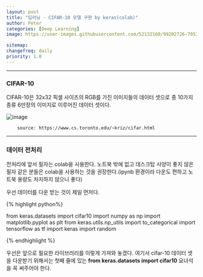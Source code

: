 ```yaml
---
layout: post
title: "딥러닝 - CIFAR-10 모델 구현 by keras(colab)"
author: Peter
categories: [Deep Learning]
image: https://user-images.githubusercontent.com/52132160/99202726-7053ac00-27f3-11eb-8ce4-2c3be45146c2.png

sitemap:
changefreq: daily
priority: 1.0
---
```


---

### CIFAR-10

<p>
CIFAR-10은 32x32 픽셀 사이즈의 RGB를 가진 이미지들의 데이터 셋으로 종 10가지 종류 6만장의 이미지로 이루어진 데이터 셋이다.

</p>

![image](https://user-images.githubusercontent.com/52132160/99909503-3d964000-2d2c-11eb-9c79-b261c7f2fdb9.png)

        source: https://www.cs.toronto.edu/~kriz/cifar.html

---

### 데이터 전처리

<p>
전처리에 앞서 필자는 colab을 사용한다. 노트북 밖에 없고 데스크탑 사양이 좋지 않은 필자 같은 분들은 colab을 사용하는 것을 권장한다.(ipynb 환경이라 다운도 편하고 노트북 용량도 차지하지 않으니 좋다)

우선 데이터를 다운 받는 것이 제일 먼저다.

</p>

{% highlight python%}

from keras.datasets import cifar10
import numpy as np
import matplotlib.pyplot as plt
from keras.utils.np_utils import to_categorical
import tensorflow as tf
import keras
import random

{% endhighlight %}

우선은 앞으로 필요한 라이브러리를 이렇게 가져와 놓겠다. 여기서 cifar-10 데이터 셋을 다운받기 위해서는 첫째 줄에 있는 **from keras.datasets import cifar10** 요녀석을 꼭 써주어야 한다.
